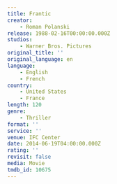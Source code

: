 ```yaml
---
title: Frantic
creator:
    - Roman Polanski
release: 1988-02-16T00:00:00.000Z
studios:
    - Warner Bros. Pictures
original_title: ''
original_language: en
language:
    - English
    - French
country:
    - United States
    - France
length: 120
genre:
    - Thriller
format: ''
service: ''
venue: IFC Center
date: 2014-06-19T04:00:00.000Z
rating: ''
revisit: false
media: Movie
tmdb_id: 10675
---
```



